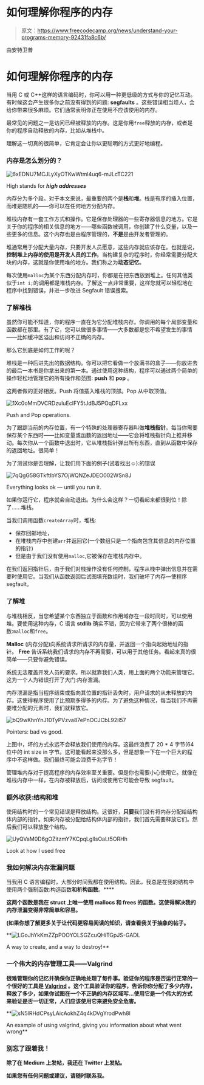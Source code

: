 # 如何理解你程序的内存

> 原文：<https://www.freecodecamp.org/news/understand-your-programs-memory-92431fa8c6b/>

由安特卫普

# 如何理解你程序的内存

当用 C 或 C++这样的语言编码时，你可以用一种更低级的方式与你的记忆互动。有时候这会产生很多你之前没有得到的问题: **segfaults** 。这些错误相当烦人，会给你带来很多麻烦。它们通常表明你正在使用不应该使用的内存。

最常见的问题之一是访问已经被释放的内存。这是你用`free`释放的内存，或者是你的程序自动释放的内存，比如从堆栈中。

理解这一切真的很简单，它肯定会让你以更聪明的方式更好地编程。

### 内存是怎么划分的？

![6xEDNU7MCJLyXyOTKwWtml4uq6-mJLcTC221](img/9ba25697f32c938cd7fa77204222577f.png)

High stands for ***high addresses***

内存分为多个段。对于本文来说，最重要的两个是**栈**和**堆**。栈是有序的插入位置，而堆是随机的——你可以在任何地方分配内存。

堆栈内存有一套工作方式和操作。它是保存处理器的一些寄存器信息的地方。它是关于你的程序的相关信息的地方——哪些函数被调用，你创建了什么变量，以及一些更多的信息。这个内存也是由程序管理的，**不是**是由开发者管理的。

堆通常用于分配大量内存，只要开发人员愿意，这些内存就应该存在。也就是说，**控制堆上内存的使用是开发人员的工作**。当构建复杂的程序时，你经常需要分配大块的内存，这就是你使用堆的地方。我们称之为**动态记忆**。

每次使用`malloc`为某个东西分配内存时，你都是在把东西放到堆上。任何其他类似于`int i;`的调用都是堆栈内存。了解这一点非常重要，这样您就可以轻松地在程序中找到错误，并进一步改进 Segfault 错误搜索。

### 了解堆栈

虽然你可能不知道，你的程序一直在为它分配堆栈内存。你调用的每个局部变量和函数都在那里。有了它，您可以做很多事情——大多数都是您不希望发生的事情——比如缓冲区溢出和访问不正确的内存。

那么它到底是如何工作的呢？

堆栈是一种后进先出的数据结构。你可以把它看做一个放满书的盒子——你放进去的最后一本书是你拿出来的第一本。通过使用这种结构，程序可以通过两个简单的操作轻松地管理它的所有操作和范围: **push** 和 **pop** 。

这两者做的正好相反。Push 将值插入堆栈的顶部。Pop 从中取顶值。

![1Xc0oMmDVCRDzuluEcIFY5tJdBJ5POqDFLxx](img/caa1070f7cf366560ee899988dc289ea.png)

Push and Pop operations.

为了跟踪当前的内存位置，有一个特殊的处理器寄存器叫做**堆栈指针**。每当你需要保存某个东西时——比如变量或函数的返回地址——它会将堆栈指针向上推并移动。每次你从一个函数中退出时，它从堆栈指针弹出所有东西，直到从函数中保存的返回地址。很简单！

为了测试你是否理解，让我们用下面的例子(试着找出☺️):的错误

![7qQgG58GTkftIbYS7OjWQNZeJDEO002WSn8J](img/f05af2c0e742563752664c39412c5e8f.png)

Everything looks ok — until you run it.

如果你运行它，程序就会自动退出。为什么会这样？一切看起来都很到位！除了……堆栈。

当我们调用函数`createArray`时，堆栈:

*   保存回邮地址，
*   在堆栈内存中创建`arr`并返回它(一个数组只是一个指向包含其信息的内存位置的指针)
*   但是由于我们没有使用`malloc`,它被保存在堆栈内存中。

在我们返回指针后，由于我们对栈操作没有任何控制，程序从栈中弹出信息并在需要时使用它。当我们从函数返回后试图填充数组时，我们破坏了内存—使程序 segfault。

### 了解堆

与堆栈相反，当您希望某个东西独立于函数和作用域存在一段时间时，可以使用堆。要使用这种内存，C 语言 **stdlib** 确实不错，因为它带来了两个很棒的函数:`malloc`和`free`。

**Malloc** (内存分配)向系统请求所请求的内存量，并返回一个指向起始地址的指针。 **Free** 告诉系统我们请求的内存不再需要，可以用于其他任务。看起来真的很简单——只要你避免错误。

系统无法覆盖开发人员的要求。所以就靠我们人类，用上面的两个功能来管理它。这为一个人为错误打开了大门:内存泄漏。

内存泄漏是指当程序结束或指向其位置的指针丢失时，用户请求的从未释放的内存。这使得程序使用了比预期多得多的内存。为了避免这种情况，每当我们不再需要堆分配的元素时，我们就释放它。

![bQ9wKhnYnJ10TyPVzva87ePnOCJCbL92il57](img/9ab84c4b5eba52736cd7b9d65c74aefb.png)

Pointers: bad vs good.

上图中，坏的方式永远不会释放我们使用的内存。这最终浪费了 20 * 4 字节(64 位中的 int size in 字节。这可能看起来没那么多，但是想象一下在一个巨大的程序中不这样做。我们最终可能会浪费千兆字节！

管理堆内存对于提高程序的内存效率至关重要。但是你也需要小心使用它。就像在堆栈内存中一样，在内存被释放后，访问或使用它可能会导致 segfault。

### 额外收获:结构和堆

使用结构时的一个常见错误是释放结构。这很好，**只要**我们没有将内存分配给结构体内部的指针。如果内存被分配给结构体内部的指针，我们首先需要释放它们。然后我们可以释放整个结构。

![UyQVaM0D6gOZitzmY7KCpqLgIlsOaLt5ORHh](img/ed61bc5dd769e4176d2b0afe6cb99e99.png)

Look at how I used free

### 我如何解决内存泄漏问题

当我用 C 语言编程时，大部分时间我都在使用结构。因此，我总是在我的结构中使用两个强制函数:构造函数**和析构函数**。****

**这两个函数是我在 struct 上唯一使用 mallocs 和 frees 的函数。这使得解决我的内存泄漏变得非常简单和容易。**

**(如果你想了解更多关于让代码更容易阅读的知识，请查看我关于抽象的帖子。**

**![LGoJhYkKmZZpPOOYOLSGZcuQHiTGpJS-GADL](img/dfe10b73a21c6071687f327e6f2efe3a.png)

A way to create, and a way to destroy!** 

### **一个伟大的内存管理工具——Valgrind**

**很难管理你的记忆并确保你正确地处理了每件事。验证你的程序是否运行正常的一个很好的工具是 [Valgrind](https://en.wikipedia.org/wiki/Valgrind) 。这个工具验证你的程序，告诉你你分配了多少内存，释放了多少，如果你试图在一个不正确的内存区域写…使用它是一个伟大的方式来验证是否一切正常，人们应该使用它来避免安全危害。**

**![sN5lRHdCPsyLAicAokhZ4q4kDVgYrodPwh8l](img/947261296f72effaf8eb54c3b001d7ab.png)

An example of using valgrind, giving you information about what went wrong** 

### **别忘了跟着我！**

**除了在 Medium 上发帖，我还在 Twitter 上发帖。**

**如果您有任何问题或建议，请随时联系我。**